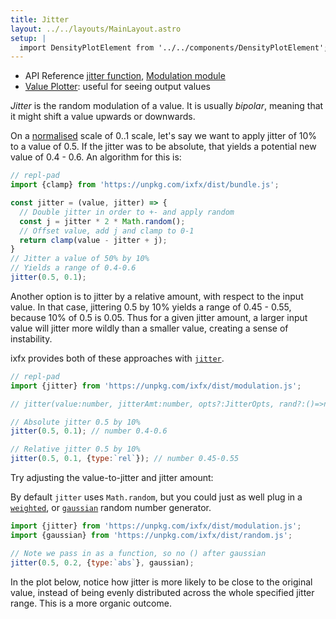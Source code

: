 ```yaml
---
title: Jitter
layout: ../../layouts/MainLayout.astro
setup: |
  import DensityPlotElement from '../../components/DensityPlotElement';
---
```


<script type="module" hoist>
  import '/src/components/ReplPad';
  import '/src/loader';
  import '/src/components/DensityPlotElement';
  import {weightedInteger, weighted, gaussian} from '/node_modules/ixfx/dist/random.js';
  import {jitter, Easings} from '/node_modules/ixfx/dist/modulation.js';
  window.weightedInteger = weightedInteger;
  window.weighted = weighted;
  window.jitter = jitter;
  window.Easings = Easings;
  window.gaussian = gaussian;
  importEl(
  `plot3`, 
  `density-plot-element`, {
    fn: "jitter(0.5, 0.2)",
    scaleMin: 0,
    scaleMax: 1,
    editable: true
  });
  importEl(
    `plot4`, 
    `density-plot-element`, {
      fn: "jitter(0.5, 0.2, {type:`abs`}, gaussian)",
      scaleMin: 0,
      scaleMax: 1,
      editable: true
  });
</script>

<div class="tip">
<ul>
<li>API Reference <a href="https://clinth.github.io/ixfx/functions/Modulation.jitter.html">jitter function</a>, <a href="https://clinth.github.io/ixfx/modules/Modulation.html">Modulation module</a></li>
<li><a href="https://clinth.github.io/ixfx-demos/playgrounds/modulation/plot/index.html#aW1wb3J0IHsgaml0dGVyIH0gZnJvbSAnaHR0cHM6Ly91bnBrZy5jb20vaXhmeC9kaXN0L21vZHVsYXRpb24uanMnOwpjb25zdCB2YWx1ZSA9IDAuNTsKY29uc3Qgaml0dGVyQW10ID0gMC4xOwpzZXRJbnRlcnZhbCgoKT0+IHsKICBwb3N0TWVzc2FnZShqaXR0ZXIodmFsdWUsIGppdHRlckFtdCkpCn0sMTAwKTsKICAgIA==">Value Plotter</a>: useful for seeing output values</li>
</ul>
</div>

_Jitter_ is the random modulation of a value. It is usually _bipolar_, meaning that it might shift a value upwards or downwards. 

On a [normalised](../../data/normalising/) scale of 0..1 scale, let's say we want to apply jitter of 10% to a value of 0.5. If the jitter was to be absolute, that yields a potential new value of 0.4 - 0.6. An algorithm for this is:

```js
// repl-pad
import {clamp} from 'https://unpkg.com/ixfx/dist/bundle.js';

const jitter = (value, jitter) => {
  // Double jitter in order to +- and apply random
  const j = jitter * 2 * Math.random();
  // Offset value, add j and clamp to 0-1
  return clamp(value - jitter + j);
}
// Jitter a value of 50% by 10%
// Yields a range of 0.4-0.6
jitter(0.5, 0.1);
``` 

Another option is to jitter by a relative amount, with respect to the input value. In that case, jittering 0.5 by 10% yields a range of 0.45 - 0.55, because 10% of 0.5 is 0.05. Thus for a given jitter amount, a larger input value will jitter more wildly than a smaller value, creating a sense of instability.

ixfx provides both of these approaches with [`jitter`](https://clinth.github.io/ixfx/modules/Modulation.html#jitter).

```js
// repl-pad
import {jitter} from 'https://unpkg.com/ixfx/dist/modulation.js';

// jitter(value:number, jitterAmt:number, opts?:JitterOpts, rand?:()=>number)

// Absolute jitter 0.5 by 10%
jitter(0.5, 0.1); // number 0.4-0.6

// Relative jitter 0.5 by 10%
jitter(0.5, 0.1, {type:`rel`}); // number 0.45-0.55
```

Try adjusting the value-to-jitter and jitter amount:

<div id="plot3"></div>

By default `jitter` uses `Math.random`, but you could just as well plug in a [`weighted`](https://clinth.github.io/ixfx/modules/Random.html#weighted), or [`gaussian`](https://clinth.github.io/ixfx/modules/Random.html#gaussian) random number generator.

```js
import {jitter} from 'https://unpkg.com/ixfx/dist/modulation.js';
import {gaussian} from 'https://unpkg.com/ixfx/dist/random.js';

// Note we pass in as a function, so no () after gaussian
jitter(0.5, 0.2, {type:`abs`}, gaussian);
```

In the plot below, notice how jitter is more likely to be close to the original value, instead of being evenly distributed across the whole specified jitter range. This is a more organic outcome.

<div id="plot4"></div>
